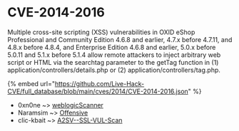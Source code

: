 # CVE-2014-2016

Multiple cross-site scripting (XSS) vulnerabilities in OXID eShop Professional and Community Edition 4.6.8 and earlier, 4.7.x before 4.7.11, and 4.8.x before 4.8.4, and Enterprise Edition 4.6.8 and earlier, 5.0.x before 5.0.11 and 5.1.x before 5.1.4 allow remote attackers to inject arbitrary web script or HTML via the searchtag parameter to the getTag function in (1) application/controllers/details.php or (2) application/controllers/tag.php.

{% embed url="https://github.com/Live-Hack-CVE/full_database/blob/main/cves/2014/CVE-2014-2016.json" %}


* 0xn0ne ~> [weblogicScanner](https://zeste.alice-snow.ru/2014/database/cve-2014-2016/weblogicscanner-0xn0ne)
* Naramsim ~> [Offensive](https://zeste.alice-snow.ru/2014/database/cve-2014-2016/offensive-naramsim)
* clic-kbait ~> [A2SV--SSL-VUL-Scan](https://zeste.alice-snow.ru/2014/database/cve-2014-2016/a2sv--ssl-vul-scan-clic-kbait)
